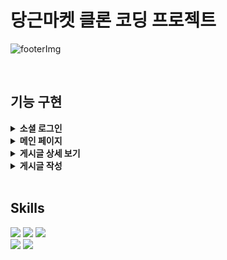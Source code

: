 # 당근마켓 클론 코딩 프로젝트
![footerImg](https://user-images.githubusercontent.com/107227445/194792212-3c501c92-1eec-4fbb-96e8-77be85aad22f.png)

<br/>

## 기능 구현
<details>
<summary><b>소셜 로그인</b></summary>
  
- kakao 소셜로그인으로 당근마켓을 이용할 수 있습니다.
<img width="1440" alt="스크린샷 2022-10-10 오후 2 48 56" src="https://user-images.githubusercontent.com/107227445/194805374-cefd78cb-88c9-4d48-945f-f02973827cc9.png">



</details>

<details>
<summary><b>메인 페이지</b></summary>

- 지역, 카테고리별로 선택하여 게시글을 모아서 볼 수 있습니다.
<img width="1440" alt="스크린샷 2022-10-10 오후 2 35 20" src="https://user-images.githubusercontent.com/107227445/194804517-8f5afc80-6e3a-4dad-b259-c10ccbd89806.png">
<img width="1440" alt="스크린샷 2022-10-10 오후 2 36 37" src="https://user-images.githubusercontent.com/107227445/194804511-f91921dd-8fc6-472c-b1ab-f6a12289196d.png">

</details>


<details>
<summary><b>게시글 상세 보기</b></summary>

- 이미지 캐러셀로 여러 이미지를 확인하고 게시글 클릭을 통한 상세 보기가 가능합니다.

- 게시글 상세 보기에선 댓글 작성 및 다른 사용자들이 작성한 댓글을 볼 수 있습니다.

  <img width="1440" alt="스크린샷 2022-10-10 오후 2 36 46" src="https://user-images.githubusercontent.com/107227445/194804503-fa3d28fd-18fa-4976-a840-62ad1e5f46ac.png">   
  
  ![image](https://user-images.githubusercontent.com/107628613/195024642-8186a30c-80d0-427c-8843-c771fa4b4597.png)


</details>

<details>

<summary><b>게시글 작성</b></summary>

- 사진 최대 5장, 카테고리 선택을 하여 게시글을 작성 할 수 있습니다.
<img width="1440" alt="스크린샷 2022-10-10 오후 2 37 47" src="https://user-images.githubusercontent.com/107227445/194804486-05d73030-bc51-4160-b4ff-1d5aeeeb7e04.png">
    
</details>

<br />

## Skills

<p>
  <img src="https://img.shields.io/badge/React-61DAFB?style=for-the-badge&logo=React&logoColor=black">
  <img src="https://img.shields.io/badge/reduxtoolkit-764ABC?style=for-the-badge&logo=redux&logoColor=white">
  <img src="https://img.shields.io/badge/reduxthunk-764ABC?style=for-the-badge&logo=redux&logoColor=white">
  <br />
  <img src="https://img.shields.io/badge/React Router-CA4245?style=for-the-badge&logo=React Router&logoColor=white">
  <img src="https://img.shields.io/badge/Styled Components-DB7093?style=for-the-badge&logo=styledComponents&logoColor=white">
</p>

<br />
